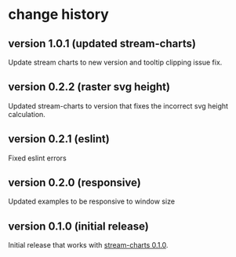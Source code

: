 # change history

## version 1.0.1 (updated stream-charts)
Update stream charts to new version and tooltip clipping issue fix.

## version 0.2.2 (raster svg height)
Updated stream-charts to version that fixes the incorrect svg height calculation.

## version 0.2.1 (eslint)
Fixed eslint errors

## version 0.2.0 (responsive)
Updated examples to be responsive to window size

## version 0.1.0 (initial release)
Initial release that works with [stream-charts 0.1.0](https://github.com/robphilipp/stream-charts/tree/0.1.0).